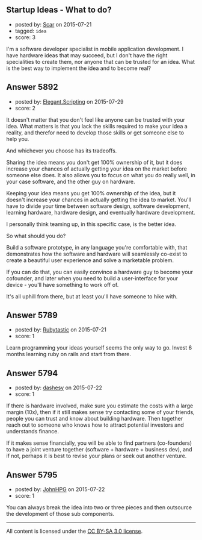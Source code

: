 ## Startup Ideas - What to do?

- posted by: [Scar](https://stackexchange.com/users/783692/scar) on 2015-07-21
- tagged: `idea`
- score: 3

I'm a software developer specialist in mobile application development. I have hardware ideas that may succeed, but I don't have the right specialities to create them, nor anyone that can be trusted for an idea. What is the best way to implement the idea and to become real?


## Answer 5892

- posted by: [Elegant.Scripting](https://stackexchange.com/users/5688251/elegant-scripting) on 2015-07-29
- score: 2

It doesn't matter that you don't feel like anyone can be trusted with your idea. What matters is that you lack the skills required to make your idea a reality, and therefor need to develop those skills or get someone else to help you.

And whichever you choose has its tradeoffs.

Sharing the idea means you don't get 100% ownership of it, but it does increase your chances of actually getting your idea on the market before someone else does. It also allows you to focus on what you do really well, in your case software, and the other guy on hardware.

Keeping your idea means you get 100% ownership of the idea, but it doesn't increase your chances in actually getting the idea to market. You'll have to divide your time between software design, software development, learning hardware, hardware design, and eventually hardware development.

I personally think teaming up, in this specific case, is the better idea.

So what should you do?

Build a software prototype, in any language you're comfortable with, that demonstrates how the software and hardware will seamlessly co-exist to create a beautiful user experience and solve a marketable problem.

If you can do that, you can easily convince a hardware guy to become your cofounder, and later when you need to build a user-interface for your device - you'll have something to work off of.

It's all uphill from there, but at least you'll have someone to hike with.


## Answer 5789

- posted by: [Rubytastic](https://stackexchange.com/users/145457/rubytastic) on 2015-07-21
- score: 1

Learn programming your ideas yourself seems the only way to go. Invest 6 months learning ruby on rails and start from there.


## Answer 5794

- posted by: [dashesy](https://stackexchange.com/users/119690/dashesy) on 2015-07-22
- score: 1

If there is hardware involved, make sure you estimate the costs with a large margin (10x), then if it still makes sense try contacting some of your friends, people you can trust and know about building hardware. Then together reach out to someone who knows how to attract potential investors and understands finance. 

If it makes sense financially, you will be able to find partners (co-founders) to have a joint venture together (software  + hardware + business dev), and if not, perhaps it is best to revise your plans or seek out another venture.


## Answer 5795

- posted by: [JohnHPG](https://stackexchange.com/users/1435881/johnhpg) on 2015-07-22
- score: 1

You can always break the idea into two or three pieces and then outsource the development of those sub components.



---

All content is licensed under the [CC BY-SA 3.0 license](https://creativecommons.org/licenses/by-sa/3.0/).
